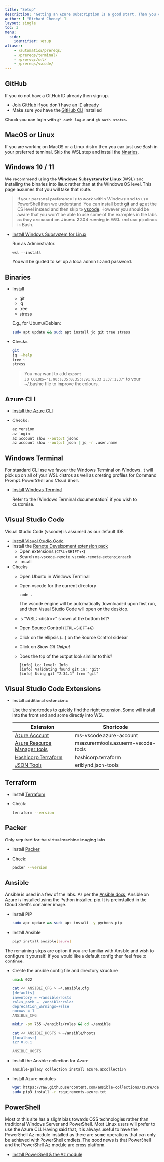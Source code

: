 ```yaml
---
title: "Setup"
description: "Getting an Azure subscription is a good start. Then you can run through this page to set up your laptop ready for many of the labs on the Citadel site."
author: [ "Richard Cheney" ]
layout: single
toc: 3
menu:
  side:
    identifier: setup
aliases:
    - /automation/prereqs/
    - /prereqs/terminal/
    - /prereqs/wsl/
    - /prereqs/vscode/
---
```


## GitHub

If you do not have a GitHub ID already then sign up.

* [Join GitHub](https://github.com/join) if you don't have an ID already
* Make sure you have the [GitHub CLI](https://cli.github.com/) installed

Check you can login with `gh auth login` and `gh auth status`.

## MacOS or Linux

If you are working on MacOS or a Linux distro then you can just use Bash in your preferred terminal. Skip the WSL step and install the [binaries](#binaries).

## Windows 10 / 11

We recommend using the **Windows Subsystem for Linux** (WSL) and installing the binaries into linux rather than at the Windows OS level. This page assumes that you will take that route.

> If your personal preference is to work within Windows and to use PowerShell then we understand. You can install both [git](https://gitforwindows.org/) and [az](https://docs.microsoft.com/cli/azure/install-azure-cli-windows?tabs=azure-cli) at the OS level instead and then skip to [vscode](#visual-studio-code). However you should be aware that you won't be able to use some of the examples in the labs as they are based on Ubuntu 22.04 running in WSL and use pipelines in Bash.

* [Install Windows Subsystem for Linux](https://learn.microsoft.com/en-gb/windows/wsl/install)

    Run as Administrator.

    ```powershell
    wsl --install
    ```

    You will be guided to set up a local admin ID and password.

## Binaries

* Install
  * git
  * jq
  * tree
  * stress

  E.g., for Ubuntu/Debian:

  ```bash
  sudo apt update && sudo apt install jq git tree stress
  ```

* Checks

    ```bash
    git
    jq --help
    tree ~
    stress
    ```

    > You may want to add `export JQ_COLORS="1;90:0;35:0;35:0;91:0;33:1;37:1;37"` to your ~/.bashrc file to improve the colours.

## Azure CLI

* [Install the Azure CLI](https://docs.microsoft.com/cli/azure/install-azure-cli-linux?pivots=apt)

* Checks:

    ```bash
    az version
    az login
    az account show --output jsonc
    az account show --output json | jq -r .user.name
    ```

## Windows Terminal

For standard CLI use we favour the Windows Terminal on Windows. It will pick up on all of your WSL distros as well as creating profiles for Command Prompt, PowerShell and Cloud Shell.

* [Install Windows Terminal](https://aka.ms/terminal)

    Refer to the [Windows Terminal documentation] if you wish to customise.

## Visual Studio Code

Visual Studio Code (vscode) is assumed as our default IDE.

* [Install Visual Studio Code](https://code.visualstudio.com/download)
* Install the [Remote Development extension pack](https://marketplace.visualstudio.com/items?itemName=ms-vscode-remote.vscode-remote-extensionpack)
  * Open extensions (`CTRL`+`SHIFT`+`X`)
  * Search `ms-vscode-remote.vscode-remote-extensionpack`
  * Install
* Checks
  * Open Ubuntu in Windows Terminal
  * Open vscode for the current directory

      ```bash
      code .
      ```

    The vscode engine will be automatically downloaded upon first run, and then Visual Studio Code will open on the desktop.

  * Is "WSL: \<distro>" shown at the bottom left?
  * Open Source Control (`CTRL`+`SHIFT`+`G`)
  * Click on the ellipsis (*...*) on the Source Control sidebar
  * Click on *Show Git Output*
  * Does the top of the output look similar to this?

    ```text
    [info] Log level: Info
    [info] Validating found git in: "git"
    [info] Using git "2.34.1" from "git"
    ```

## Visual Studio Code Extensions

* Install additional extensions

    Use the shortcodes to quickly find the right extension. Some will install into the front end and some directly into WSL.

    | **Extension** | **Shortcode** |
    |---|---|
    | [Azure Account](https://marketplace.visualstudio.com/items?itemName=ms-vscode.azure-account) | ms-vscode.azure-account |
    | [Azure Resource Manager tools](https://marketplace.visualstudio.com/items?itemName=msazurermtools.azurerm-vscode-tools) | msazurermtools.azurerm-vscode-tools |
    | [Hashicorp Terraform](https://marketplace.visualstudio.com/items?itemName=hashicorp.terraform) | hashicorp.terraform |
    | [JSON Tools](https://marketplace.visualstudio.com/items?itemName=eriklynd.json-tools) | eriklynd.json-tools |

## Terraform

* Install [Terraform](https://developer.hashicorp.com/terraform/cli/install/apt)
* Check:

    ```bash
    terraform --version
    ```

## Packer

Only required for the virtual machine imaging labs.

* Install [Packer](https://developer.hashicorp.com/packer/downloads)
* Check:

  ```bash
  packer --version
  ```

## Ansible

Ansible is used in a few of the labs. As per the [Ansible docs](https://docs.ansible.com/ansible/latest/scenario_guides/guide_azure.html#microsoft-azure-guide), Ansible on Azure is installed using the Python installer, pip. It is preinstalled in the Cloud Shell's container image.

* Install PIP

    ```bash
    sudo apt update && sudo apt install -y python3-pip
    ```

* Install Ansible

    ```bash
    pip3 install ansible[azure]
    ```

The remaining steps are option if you are familiar with Ansible and wish to configure it yourself. If you would like a default config then feel free to continue.

* Create the ansible config file and directory structure

    ```bash
    umask 022

    cat << ANSIBLE_CFG > ~/.ansible.cfg
    [defaults]
    inventory = ~/ansible/hosts
    roles_path = ~/ansible/roles
    deprecation_warnings=False
    nocows = 1
    ANSIBLE_CFG

    mkdir -pm 755 ~/ansible/roles && cd ~/ansible

    cat << ANSIBLE_HOSTS > ~/ansible/hosts
    [localhost]
    127.0.0.1

    ANSIBLE_HOSTS
    ```

* Install the Ansible collection for Azure

    ```bash
    ansible-galaxy collection install azure.azcollection
    ```

* Install Azure modules

    ```bash
    wget https://raw.githubusercontent.com/ansible-collections/azure/dev/requirements-azure.txt
    sudo pip3 install -r requirements-azure.txt
    ```

## PowerShell

Most of this site has a slight bias towards OSS technologies rather than traditional Windows Server and PowerShell. Most Linux users will prefer to use the Azure CLI. Having said that, it is always useful to have the PowerShell Az module installed as there are some operations that can only be achieved with PowerShell cmdlets. The good news is that PowerShell and the PowerShell Az module are cross platform.

* [Install PowerShell & the Az module](https://docs.microsoft.com/powershell/azure/install-az-ps)
